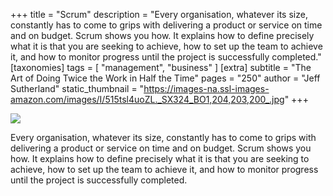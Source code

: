 +++
title = "Scrum"
description = "Every organisation, whatever its size, constantly has to come to grips with delivering a product or service on time and on budget. Scrum shows you how. It explains how to define precisely what it is that you are seeking to achieve, how to set up the team to achieve it, and how to monitor progress until the project is successfully completed."
[taxonomies]
tags = [ "management", "business" ]
[extra]
subtitle = "The Art of Doing Twice the Work in Half the Time"
pages = "250"
author = "Jeff Sutherland"
static_thumbnail = "https://images-na.ssl-images-amazon.com/images/I/515tsl4uoZL._SX324_BO1,204,203,200_.jpg"
+++

<img border="0" src="https://images-na.ssl-images-amazon.com/images/I/515tsl4uoZL._SX324_BO1,204,203,200_.jpg" >

<!-- more -->


Every organisation, whatever its size, constantly has to come to grips with delivering a product or service on time and
on budget. Scrum shows you how. It explains how to define precisely what it is that you are seeking to achieve, how to
set up the team to achieve it, and how to monitor progress until the project is successfully completed.
